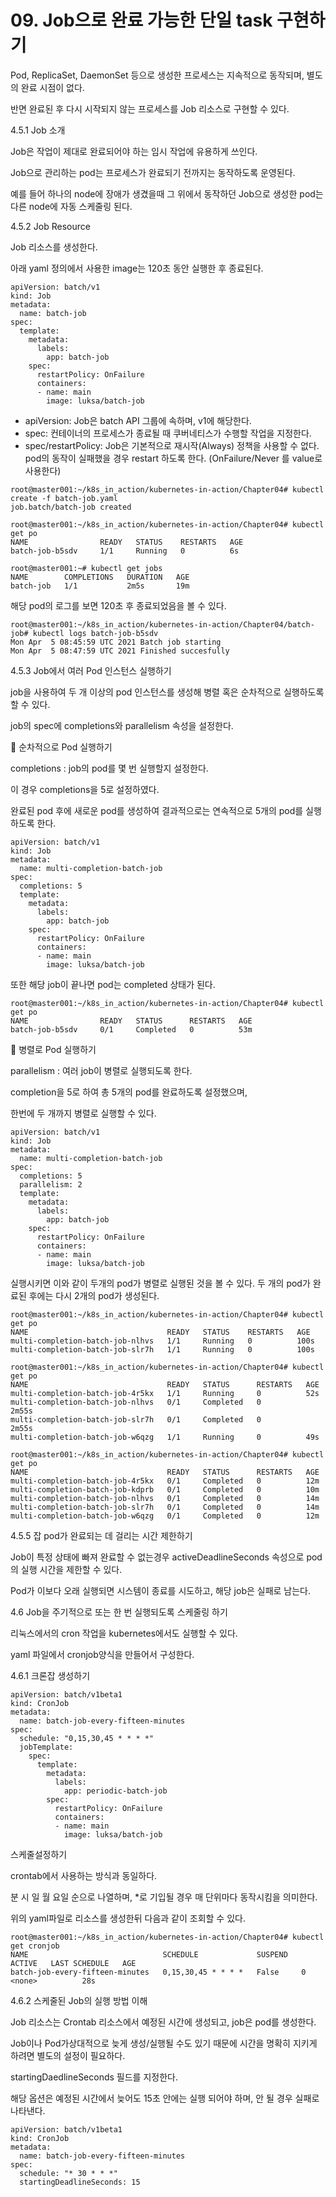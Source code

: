 # 09. Job으로 완료 가능한 단일 task 구현하기

Pod, ReplicaSet, DaemonSet 등으로 생성한 프로세스는 지속적으로 동작되며, 별도의 완료 시점이 없다.

반면 완료된 후 다시 시작되지 않는 프로세스를 Job 리소스로 구현할 수 있다.

4.5.1 Job 소개

Job은 작업이 제대로 완료되어야 하는 임시 작업에 유용하게 쓰인다.

Job으로 관리하는 pod는 프로세스가 완료되기 전까지는 동작하도록 운영된다.

예를 들어 하나의 node에 장애가 생겼을때 그 위에서 동작하던 Job으로 생성한 pod는 다른 node에 자동 스케줄링 된다.

4.5.2 Job Resource

Job 리소스를 생성한다.

아래 yaml 정의에서 사용한 image는 120초 동안 실행한 후 종료된다.

```
apiVersion: batch/v1
kind: Job
metadata:
  name: batch-job
spec:
  template:
    metadata:
      labels:
        app: batch-job
    spec:
      restartPolicy: OnFailure
      containers:
      - name: main
        image: luksa/batch-job
```

* apiVersion: Job은 batch API 그룹에 속하며, v1에 해당한다.
* spec: 컨테이너의 프로세스가 종료될 때 쿠버네티스가 수행할 작업을 지정한다.
* spec/restartPolicy: Job은 기본적으로 재시작(Always) 정책을 사용할 수 없다. pod의 동작이 실패했을 경우 restart 하도록 한다. (OnFailure/Never 를 value로 사용한다)

```
root@master001:~/k8s_in_action/kubernetes-in-action/Chapter04# kubectl create -f batch-job.yaml
job.batch/batch-job created

root@master001:~/k8s_in_action/kubernetes-in-action/Chapter04# kubectl get po
NAME                READY   STATUS    RESTARTS   AGE
batch-job-b5sdv     1/1     Running   0          6s
```

```
root@master001:~# kubectl get jobs
NAME        COMPLETIONS   DURATION   AGE
batch-job   1/1           2m5s       19m
```

해당 pod의 로그를 보면 120초 후 종료되었음을 볼 수 있다.

```
root@master001:~/k8s_in_action/kubernetes-in-action/Chapter04/batch-job# kubectl logs batch-job-b5sdv
Mon Apr  5 08:45:59 UTC 2021 Batch job starting
Mon Apr  5 08:47:59 UTC 2021 Finished succesfully
```

4.5.3 Job에서 여러 Pod 인스턴스 실행하기

job을 사용하여 두 개 이상의 pod 인스턴스를 생성해 병렬 혹은 순차적으로 실행하도록 할 수 있다.

job의 spec에 completions와 parallelism 속성을 설정한다.

&#x20;   🔹 순차적으로 Pod 실행하기

&#x20;    completions : job의 pod를 몇 번 실행할지 설정한다.

&#x20;    이 경우 completions을 5로 설정하였다.

&#x20;    완료된 pod 후에 새로운 pod를 생성하여 결과적으로는 연속적으로 5개의 pod를 실행하도록 한다.

```
apiVersion: batch/v1
kind: Job
metadata:
  name: multi-completion-batch-job
spec:
  completions: 5
  template:
    metadata:
      labels:
        app: batch-job
    spec:
      restartPolicy: OnFailure
      containers:
      - name: main
        image: luksa/batch-job
```

또한 해당 job이 끝나면 pod는 completed 상태가 된다.

```
root@master001:~/k8s_in_action/kubernetes-in-action/Chapter04# kubectl get po
NAME                READY   STATUS      RESTARTS   AGE
batch-job-b5sdv     0/1     Completed   0          53m
```

&#x20;   🔹 병렬로 Pod 실행하기

&#x20;    parallelism : 여러 job이 병렬로 실행되도록 한다.

&#x20;    completion을 5로 하여 총 5개의 pod를 완료하도록 설정했으며,

&#x20;    한번에 두 개까지 병렬로 실행할 수 있다.

```
apiVersion: batch/v1
kind: Job
metadata:
  name: multi-completion-batch-job
spec:
  completions: 5
  parallelism: 2
  template:
    metadata:
      labels:
        app: batch-job
    spec:
      restartPolicy: OnFailure
      containers:
      - name: main
        image: luksa/batch-job
```

실행시키면 이와 같이 두개의 pod가 병렬로 실행된 것을 볼 수 있다. 두 개의 pod가 완료된 후에는 다시 2개의 pod가 생성된다.

```
root@master001:~/k8s_in_action/kubernetes-in-action/Chapter04# kubectl get po
NAME                               READY   STATUS    RESTARTS   AGE
multi-completion-batch-job-nlhvs   1/1     Running   0          100s
multi-completion-batch-job-slr7h   1/1     Running   0          100s

root@master001:~/k8s_in_action/kubernetes-in-action/Chapter04# kubectl get po
NAME                               READY   STATUS      RESTARTS   AGE
multi-completion-batch-job-4r5kx   1/1     Running     0          52s
multi-completion-batch-job-nlhvs   0/1     Completed   0          2m55s
multi-completion-batch-job-slr7h   0/1     Completed   0          2m55s
multi-completion-batch-job-w6qzg   1/1     Running     0          49s

root@master001:~/k8s_in_action/kubernetes-in-action/Chapter04# kubectl get po
NAME                               READY   STATUS      RESTARTS   AGE
multi-completion-batch-job-4r5kx   0/1     Completed   0          12m
multi-completion-batch-job-kdprb   0/1     Completed   0          10m
multi-completion-batch-job-nlhvs   0/1     Completed   0          14m
multi-completion-batch-job-slr7h   0/1     Completed   0          14m
multi-completion-batch-job-w6qzg   0/1     Completed   0          12m
```

4.5.5 잡 pod가 완료되는 데 걸리는 시간 제한하기

Job이 특정 상태에 빠져 완료할 수 없는경우 activeDeadlineSeconds 속성으로 pod의 실행 시간을 제한할 수 있다.

Pod가 이보다 오래 실행되면 시스템이 종료를 시도하고, 해당 job은 실패로 남는다.

4.6 Job을 주기적으로 또는 한 번 실행되도록 스케줄링 하기

리눅스에서의 cron 작업을 kubernetes에서도 실행할 수 있다.

yaml 파일에서 cronjob양식을 만들어서 구성한다.

4.6.1 크론잡 생성하기

```
apiVersion: batch/v1beta1
kind: CronJob
metadata:
  name: batch-job-every-fifteen-minutes
spec:
  schedule: "0,15,30,45 * * * *"
  jobTemplate:
    spec:
      template:
        metadata:
          labels:
            app: periodic-batch-job
        spec:
          restartPolicy: OnFailure
          containers:
          - name: main
            image: luksa/batch-job
```

스케줄설정하기

&#x20; crontab에서 사용하는 방식과 동일하다.

&#x20; 분 시 일 월 요일 순으로 나열하며, \*로 기입될 경우 매 단위마다 동작시킴을 의미한다.

위의 yaml파일로 리소스를 생성한뒤 다음과 같이 조회할 수 있다.

```
root@master001:~/k8s_in_action/kubernetes-in-action/Chapter04# kubectl get cronjob
NAME                              SCHEDULE             SUSPEND   ACTIVE   LAST SCHEDULE   AGE
batch-job-every-fifteen-minutes   0,15,30,45 * * * *   False     0        <none>          28s
```

4.6.2 스케줄된 Job의 실행 방법 이해

Job 리소스는 Crontab 리소스에서 예정된 시간에 생성되고, job은 pod를 생성한다.

Job이나 Pod가상대적으로 늦게 생성/실행될 수도 있기 때문에 시간을 명확히 지키게 하려면 별도의 설정이 필요하다.

startingDaedlineSeconds 필드를 지정한다.

해당 옵션은 예정된 시간에서 늦어도 15초 안에는 실행 되어야 하며, 안 될 경우 실패로 나타낸다.

```
apiVersion: batch/v1beta1
kind: CronJob
metadata:
  name: batch-job-every-fifteen-minutes
spec:
  schedule: "* 30 * * *"
  startingDeadlineSeconds: 15
```
